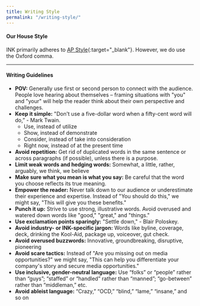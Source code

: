 ```yaml
---
title: Writing Style
permalink: "/writing-style/"
---
```


#### **Our House Style**

INK primarily adheres to [AP Style](https://www.apstylebook.com/){:target="_blank"}. However, we do use the Oxford comma. 

---

#### **Writing Guidelines**

* **POV:** Generally use first or second person to connect with the audience. People love hearing about themselves – framing situations with "you" and "your" will help the reader think about their own perspective and challenges.
* **Keep it simple:** "Don't use a five-dollar word when a fifty-cent word will do,” - Mark Twain.
  * Use, instead of utilize
  * Show, instead of demonstrate
  * Consider, instead of take into consideration
  * Right now, instead of at the present time
* **Avoid repetition:** Get rid of duplicated words in the same sentence or across paragraphs (if possible), unless there is a purpose.
* **Limit weak words and hedging words:** Somewhat, a little, rather, arguably, we think, we believe
* **Make sure what you mean is what you say:** Be careful that the word you choose reflects its true meaning.
* **Empower the reader:** Never talk down to our audience or underestimate their experience and expertise. Instead of "You should do this," we might say, "This will give you these benefits." 
* **Punch it up:** Strive to use strong, illustrative words. Avoid overused and watered down words like "good," "great," and "things." 
* **Use exclamation points sparingly:** "Settle down," - Blair Poloskey.
* **Avoid industry- or INK-specific jargon:** Words like byline, coverage, deck, drinking the Kool-Aid, package up, voiceover, gut check.
* **Avoid overused buzzwords:** Innovative, groundbreaking, disruptive, pioneering
* **Avoid scare tactics:** Instead of "Are you missing out on media opportunities?" we might say, "This can help you differentiate your company's story and secure media opportunities." 
* **Use inclusive, gender-neutral language:** Use “folks” or “people” rather than “guys”; “staffed” or “handled” rather than “manned”; “go-between” rather than “middleman,” etc.
* **Avoid ableist language:** “Crazy,” “OCD,” “blind,” “lame,” “insane,” and so on